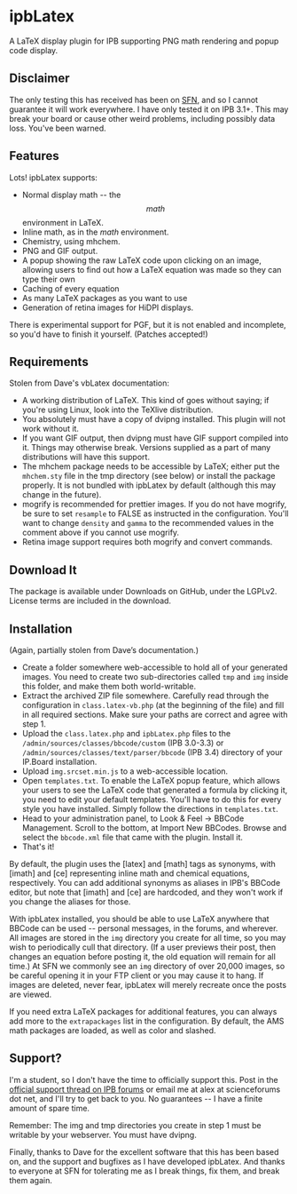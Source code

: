 ipbLatex
========

A LaTeX display plugin for IPB supporting PNG math rendering and popup code 
display.

Disclaimer
----------

The only testing this has received has been on 
[SFN](http://www.scienceforums.net), and so I cannot guarantee it will work 
everywhere. I have only tested it on IPB 3.1+. This may break your board or 
cause other weird problems, including possibly data loss. You've been warned.

Features
--------

Lots! ipbLatex supports:

- Normal display math -- the $$ math $$ environment in LaTeX.
- Inline math, as in the $math$ environment.
- Chemistry, using mhchem.
- PNG and GIF output.
- A popup showing the raw LaTeX code upon clicking on an image, allowing users
  to find out how a LaTeX equation was made so they can type their own
- Caching of every equation
- As many LaTeX packages as you want to use
- Generation of retina images for HiDPI displays.

There is experimental support for PGF, but it is not enabled and incomplete, so 
you'd have to finish it yourself. (Patches accepted!)

Requirements
------------

Stolen from Dave's vbLatex documentation:

- A working distribution of LaTeX. This kind of goes without saying; if you're 
  using Linux, look into the TeXlive distribution.
- You absolutely must have a copy of dvipng installed. This plugin will not 
  work without it.
- If you want GIF output, then dvipng must have GIF support compiled into it. 
  Things may otherwise break. Versions supplied as a part of many distributions 
  will have this support.
- The mhchem package needs to be accessible by LaTeX; either put the 
  `mhchem.sty` file in the tmp directory (see below) or install the package 
  properly. It is not bundled with ipbLatex by default (although this may 
  change in the future).
- mogrify is recommended for prettier images. If you do not have mogrify, be 
  sure to set `resample` to FALSE as instructed in the configuration. You'll 
  want to change `density` and `gamma` to the recommended values in the comment 
  above if you cannot use mogrify.
- Retina image support requires both mogrify and convert commands.

Download It
-----------

The package is available under Downloads on GitHub, under the LGPLv2. 
License terms are included in the download.

Installation
------------

(Again, partially stolen from Dave’s documentation.)

- Create a folder somewhere web-accessible to hold all of your generated 
  images. You need to create two sub-directories called `tmp` and `img` inside
  this folder, and make them both world-writable.
- Extract the archived ZIP file somewhere. Carefully read through the 
  configuration in `class.latex-vb.php` (at the beginning of the file) and fill 
  in all required sections. Make sure your paths are correct and agree with 
  step 1.
- Upload the `class.latex.php` and `ipbLatex.php` files to the 
  `/admin/sources/classes/bbcode/custom` (IPB 3.0-3.3) or
  `/admin/sources/classes/text/parser/bbcode` (IPB 3.4) directory of your IP.Board 
  installation.
- Upload `img.srcset.min.js` to a web-accessible location.
- Open `templates.txt`. To enable the LaTeX popup feature, which allows your 
  users to see the LaTeX code that generated a formula by clicking it, you need 
  to edit your default templates. You'll have to do this for every style you 
  have installed. Simply follow the directions in `templates.txt`.
- Head to your administration panel, to Look & Feel -> BBCode Management. 
  Scroll to the bottom, at Import New BBCodes. Browse and select the 
  `bbcode.xml` file that came with the plugin. Install it.
- That's it!

By default, the plugin uses the [latex] and [math] tags as synonyms, with 
[imath] and [ce] representing inline math and chemical equations, respectively.
You can add additional synonyms as aliases in IPB's BBCode editor, but note 
that [imath] and [ce] are hardcoded, and they won't work if you change the 
aliases for those.

With ipbLatex installed, you should be able to use LaTeX anywhere that BBCode 
can be used -- personal messages, in the forums, and wherever. All images are 
stored in the `img` directory you create for all time, so you may wish to 
periodically  cull that directory. (If a user previews their post, then changes
an equation before posting it, the old equation will remain for all time.) At 
SFN we commonly see an `img` directory of over 20,000 images, so be careful 
opening it in your FTP client or you may cause it to hang. If images are 
deleted, never fear, ipbLatex will merely recreate once the posts are viewed.

If you need extra LaTeX packages for additional features, you can always add 
more to the `extrapackages` list in the configuration. By default, the AMS math 
packages are loaded, as well as color and slashed.

Support?
--------

I'm a student, so I don't have the time to officially support this. Post in the
[official support thread on IPB forums](http://community.invisionpower.com/topic/322598-download-ipblatex/)
or email me at alex at scienceforums dot net, and I'll try to get back to you.
No guarantees -- I have a finite amount of spare time.

Remember: The img and tmp directories you create in step 1 must be writable by 
your webserver. You must have dvipng.

Finally, thanks to Dave for the excellent software that this has been based on, 
and the support and bugfixes as I have developed ipbLatex. And thanks to 
everyone at SFN for tolerating me as I break things, fix them, and break them 
again.

